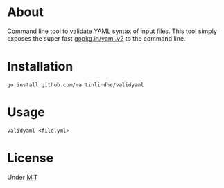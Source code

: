 # About

Command line tool to validate YAML syntax of input files.
This tool simply exposes the super fast [gopkg.in/yaml.v2](https://gopkg.in/yaml.v2) to the command line.


# Installation

    go install github.com/martinlindhe/validyaml


# Usage

    validyaml <file.yml>


# License

Under [MIT](LICENSE)
